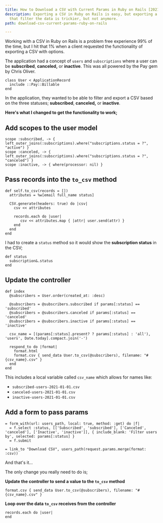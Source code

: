 ```yaml
---
title: How to Download a CSV with Current Params in Ruby on Rails [2021]
description: Exporting a CSV in Ruby on Rails is easy, but exporting a CSV with params
  that filter the data is trickier, but not anymore.
path: download-csv-current-params-ruby-on-rails

---
```

Working with a CSV in Ruby on Rails is a problem free experience 99% of the time, but I hit that 1% when a client requested the functionality of exporting a CSV with options.

The application had a concept of `users` and `subscriptions` where a user can be **subscribed**, **canceled,** or **inactive**. This was all powered by the Pay gem by Chris Oliver.

    class User < ApplicationRecord
      include ::Pay::Billable
    end

In the application, they wanted to be able to filter and export a CSV based on the three statuses; **subscribed**, **canceled,** or **inactive**.

**Here's what I changed to get the functionality to work;**

## Add scopes to the user model

    scope :subscribed, -> { left_outer_joins(:subscriptions).where("subscriptions.status = ?", "active") }
    scope :canceled, -> { left_outer_joins(:subscriptions).where("subscriptions.status = ?", "canceled") }
    scope :inactive, -> { where(processor: nil) }

## Pass records into the `to_csv` method

    def self.to_csv(records = [])
      attributes = %w[email full_name status]
    
      CSV.generate(headers: true) do |csv|
        csv << attributes
    
        records.each do |user|
           csv << attributes.map { |attr| user.send(attr) }
        end
      end
    end

I had to create a `status` method so it would show the **subscription status** in the CSV;

    def status
      subscription&.status
    end

## Update the controller

    def index
      @subscribers = User.order(created_at: :desc)
    
      @subscribers = @subscribers.subscribed if params[:status] == 'subscribed'
      @subscribers = @subscribers.canceled if params[:status] == 'canceled'
      @subscribers = @subscribers.inactive if params[:status] == 'inactive'
    
      csv_name = [(params[:status].present? ? params[:status] : 'all'), 'users', Date.today].compact.join('-')
    
      respond_to do |format|
        format.html
        format.csv { send_data User.to_csv(@subscribers), filename: "#{csv_name}.csv" }
      end
    end

This includes a local variable called `csv_name` which allows for names like:

* `subscribed-users-2021-01-01.csv`
* `canceled-users-2021-01-01.csv`
* `inactive-users-2021-01-01.csv`

## Add a form to pass params

    = form_with(url: users_path, local: true, method: :get) do |f|
      = f.select :status, [['Subscribed', 'subscribed'], ['Canceled', 'canceled'], ['Inactive', 'inactive']], { include_blank: 'Filter users by', selected: params[:status] }
      = f.submit
    
    = link_to "Download CSV", users_path(request.params.merge(format: :csv))

And that's it...

The only change you really need to do is;

**Update the controller to send a value to the `to_csv` method**

    format.csv { send_data User.to_csv(@subscribers), filename: "#{csv_name}.csv" }

**Loop over the data `to_csv` receives from the controller**

    records.each do |user|
    end